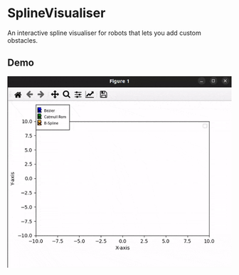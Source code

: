 # SplineVisualiser
An interactive spline visualiser for robots that lets you add custom obstacles.

## Demo
<p align="center">
  <img src="https://github.com/SurabhiGupta17/SplineVisualiser/blob/main/assets/SplineDemo.gif" alt="Demo">
</p>